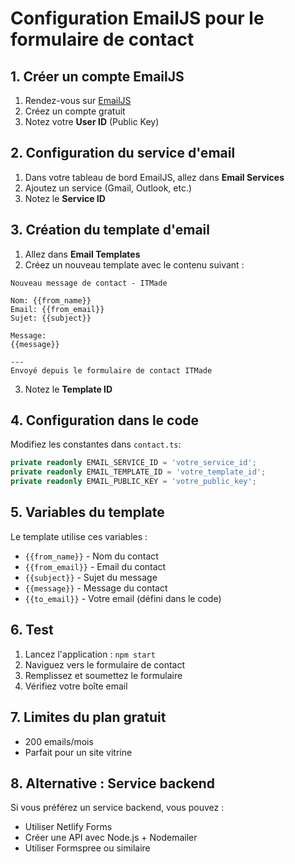 # Configuration EmailJS pour le formulaire de contact

## 1. Créer un compte EmailJS

1. Rendez-vous sur [EmailJS](https://emailjs.com)
2. Créez un compte gratuit
3. Notez votre **User ID** (Public Key)

## 2. Configuration du service d'email

1. Dans votre tableau de bord EmailJS, allez dans **Email Services**
2. Ajoutez un service (Gmail, Outlook, etc.)
3. Notez le **Service ID**

## 3. Création du template d'email

1. Allez dans **Email Templates**
2. Créez un nouveau template avec le contenu suivant :

```
Nouveau message de contact - ITMade

Nom: {{from_name}}
Email: {{from_email}}
Sujet: {{subject}}

Message:
{{message}}

---
Envoyé depuis le formulaire de contact ITMade
```

3. Notez le **Template ID**

## 4. Configuration dans le code

Modifiez les constantes dans `contact.ts`:

```typescript
private readonly EMAIL_SERVICE_ID = 'votre_service_id';
private readonly EMAIL_TEMPLATE_ID = 'votre_template_id';
private readonly EMAIL_PUBLIC_KEY = 'votre_public_key';
```

## 5. Variables du template

Le template utilise ces variables :
- `{{from_name}}` - Nom du contact
- `{{from_email}}` - Email du contact
- `{{subject}}` - Sujet du message
- `{{message}}` - Message du contact
- `{{to_email}}` - Votre email (défini dans le code)

## 6. Test

1. Lancez l'application : `npm start`
2. Naviguez vers le formulaire de contact
3. Remplissez et soumettez le formulaire
4. Vérifiez votre boîte email

## 7. Limites du plan gratuit

- 200 emails/mois
- Parfait pour un site vitrine

## 8. Alternative : Service backend

Si vous préférez un service backend, vous pouvez :
- Utiliser Netlify Forms
- Créer une API avec Node.js + Nodemailer
- Utiliser Formspree ou similaire